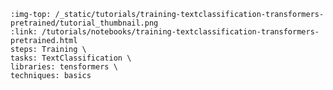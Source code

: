 ```{grid-item-card} 🏷️ Label your data to fine-tune a classifier with Hugging Face
:img-top: /_static/tutorials/training-textclassification-transformers-pretrained/tutorial_thumbnail.png
:link: /tutorials/notebooks/training-textclassification-transformers-pretrained.html
steps: Training \
tasks: TextClassification \
libraries: tensformers \
techniques: basics
```